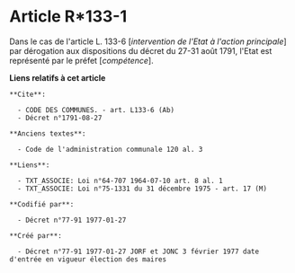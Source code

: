 # Article R*133-1

Dans le cas de l'article L. 133-6 [*intervention de l'Etat à l'action principale*] par dérogation aux dispositions du décret
du 27-31 août 1791, l'Etat est représenté par le préfet [*compétence*].

**Liens relatifs à cet article**

	**Cite**:

	  - CODE DES COMMUNES. - art. L133-6 (Ab)
	  - Décret n°1791-08-27

	**Anciens textes**:

	  - Code de l'administration communale 120 al. 3

	**Liens**:

	  - TXT_ASSOCIE: Loi n°64-707 1964-07-10 art. 8 al. 1
	  - TXT_ASSOCIE: Loi n°75-1331 du 31 décembre 1975 - art. 17 (M)

	**Codifié par**:

	  - Décret n°77-91 1977-01-27

	**Créé par**:

	  - Décret n°77-91 1977-01-27 JORF et JONC 3 février 1977 date d'entrée en vigueur élection des maires

